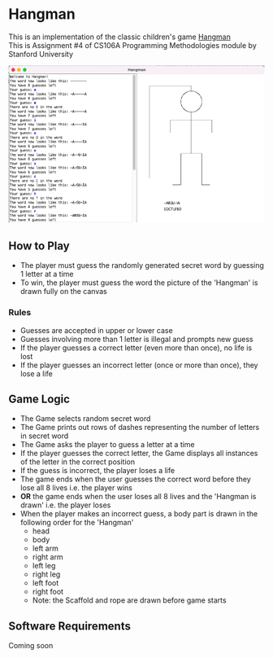 # Hangman

This is an implementation of the classic children's game [Hangman](https://en.wikipedia.org/wiki/Hangman_%28game%29)  
This is Assignment #4 of CS106A Programming Methodologies module by Stanford University

<img src="HangmanCanvasPreview.png" alt="drawing" width="700"/>

## How to Play

- The player must guess the randomly generated secret word by guessing 1 letter at a time
- To win, the player must guess the word the picture of the 'Hangman' is drawn fully on the canvas

### Rules

- Guesses are accepted in upper or lower case
- Guesses involving more than 1 letter is illegal and prompts new guess
- If the player guesses a correct letter (even more than once), no life is lost
- If the player guesses an incorrect letter (once or more than once), they lose a life

## Game Logic

- The Game selects random secret word 
- The Game prints out rows of dashes representing the number of letters in secret word 
- The Game asks the player to guess a letter at a time 
- If the player guesses the correct letter, the Game displays all instances of the letter in the correct position 
- If the guess is incorrect, the player loses a life 
- The game ends when the user guesses the correct word before they lose all 8 lives i.e. the player wins
- **OR** the game ends when the user loses all 8 lives and the 'Hangman is drawn' i.e. the player loses
- When the player makes an incorrect guess, a body part is drawn in the following order for the 'Hangman'
     - head
     - body
     - left arm
     - right arm
     - left leg
     - right leg
     - left foot
     - right foot
     - Note: the Scaffold and rope are drawn before game starts
     
## Software Requirements

Coming soon